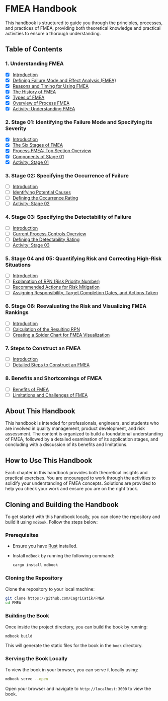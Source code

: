 # FMEA Handbook

This handbook is structured to guide you through the principles, processes, and practices of FMEA, providing both theoretical knowledge and practical activities to ensure a thorough understanding.

## Table of Contents

### 1. Understanding FMEA

- [x] [Introduction](./docs/src/chapter_1/1_introduction.md)
- [x] [Defining Failure Mode and Effect Analysis (FMEA)](./docs/src/chapter_1/2_defining_fmea.md)
- [x] [Reasons and Timing for Using FMEA](./docs/src/chapter_1/3_reasons_timing_fmea.md)
- [x] [The History of FMEA](./docs/src/chapter_1/4_history_fmea.md)
- [x] [Types of FMEA](./docs/src/chapter_1/5_types_fmea.md)
- [x] [Overview of Process FMEA](./docs/src/chapter_1/6_overview_process_fmea.md)
- [x] [Activity: Understanding FMEA](./docs/src/chapter_1/7_activity_understanding_fmea.md)

### 2. Stage 01: Identifying the Failure Mode and Specifying its Severity

- [x] [Introduction](./chapter_2/1_introduction.md)
- [x] [The Six Stages of FMEA](./chapter_2/2_six_stages_fmea.md)
- [x] [Process FMEA: Top Section Overview](./chapter_2/2_top_section_overview.md)
- [x] [Components of Stage 01](./chapter_2/2_components_stage01.md)
- [x] [Activity: Stage 01](./chapter_2/2_activity_stage01.md)

### 3. Stage 02: Specifying the Occurrence of Failure

- [ ] [Introduction](./chapter_3/introduction.md)
- [ ] [Identifying Potential Causes](./chapter_3/identifying_potential_causes.md)
- [ ] [Defining the Occurrence Rating](./chapter_3/defining_occurrence_rating.md)
- [ ] [Activity: Stage 02](./chapter_3/activity_stage02.md)

### 4. Stage 03: Specifying the Detectability of Failure

- [ ] [Introduction](./chapter_4/introduction.md)
- [ ] [Current Process Controls Overview](./chapter_4/process_controls_overview.md)
- [ ] [Defining the Detectability Rating](./chapter_4/defining_detectability_rating.md)
- [ ] [Activity: Stage 03](./chapter_4/activity_stage03.md)

### 5. Stage 04 and 05: Quantifying Risk and Correcting High-Risk Situations

- [ ] [Introduction](./chapter_5/introduction.md)
- [ ] [Explanation of RPN (Risk Priority Number)](./chapter_5/explanation_rpn.md)
- [ ] [Recommended Actions for Risk Mitigation](./chapter_5/risk_mitigation_actions.md)
- [ ] [Assigning Responsibility, Target Completion Dates, and Actions Taken](./chapter_5/assigning_responsibility.md)

### 6. Stage 06: Reevaluating the Risk and Visualizing FMEA Rankings

- [ ] [Introduction](./chapter_6/introduction.md)
- [ ] [Calculation of the Resulting RPN](./chapter_6/calculating_rpn.md)
- [ ] [Creating a Spider Chart for FMEA Visualization](./chapter_6/creating_spider_chart.md)

### 7. Steps to Construct an FMEA

- [ ] [Introduction](./chapter_7/introduction.md)
- [ ] [Detailed Steps to Construct an FMEA](./chapter_7/steps_to_construct_fmea.md)

### 8. Benefits and Shortcomings of FMEA

- [ ] [Benefits of FMEA](./chapter_8/benefits_fmea.md)
- [ ] [Limitations and Challenges of FMEA](./chapter_8/limitations_challenges_fmea.md)

## About This Handbook

This handbook is intended for professionals, engineers, and students who are involved in quality management, product development, and risk assessment. The content is organized to build a foundational understanding of FMEA, followed by a detailed examination of its application stages, and concluding with a discussion of its benefits and limitations.

## How to Use This Handbook

Each chapter in this handbook provides both theoretical insights and practical exercises. You are encouraged to work through the activities to solidify your understanding of FMEA concepts. Solutions are provided to help you check your work and ensure you are on the right track.

## Cloning and Building the Handbook

To get started with this handbook locally, you can clone the repository and build it using `mdBook`. Follow the steps below:

### Prerequisites

- Ensure you have [Rust](https://www.rust-lang.org/tools/install) installed.
- Install `mdBook` by running the following command:

  ```bash
  cargo install mdbook
  ```

### Cloning the Repository

Clone the repository to your local machine:

```bash
git clone https://github.com/CagriCatik/FMEA
cd FMEA
```

### Building the Book

Once inside the project directory, you can build the book by running:

```bash
mdbook build
```

This will generate the static files for the book in the `book` directory.

### Serving the Book Locally

To view the book in your browser, you can serve it locally using:

```bash
mdbook serve --open
```

Open your browser and navigate to `http://localhost:3000` to view the book.
